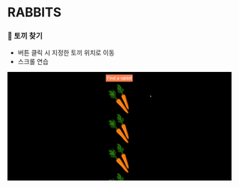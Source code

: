 # RABBITS

### 🐰 토끼 찾기
- 버튼 클릭 시 지정한 토끼 위치로 이동
- 스크롤 연습

<img src="/img/rabbits/scroll_rabbits.gif" alt="video" />
